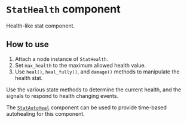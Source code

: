 # `StatHealth` component

Health-like stat component.

## How to use

1. Attach a node instance of `StatHealth`.
2. Set `max_health` to the maximum allowed health value.
3. Use `heal()`, `heal_fully()`, and `damage()` methods to manipulate the health stat.

Use the various state methods to determine the current health, and the signals to respond to health changing events.

The [`StatAutoHeal`](StatAutoHeal.md) component can be used to provide time-based autohealing for this component.
